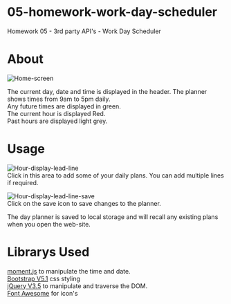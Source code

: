 # 05-homework-work-day-scheduler
Homework  05 - 3rd party API's - Work Day Scheduler
# About  
![Home-screen](https://user-images.githubusercontent.com/86697483/133955337-fbe48d74-7fd1-4128-b23b-f8dd4d87d7c8.jpg)  

The current day, date and time is displayed in the header. 
The planner shows times from 9am to 5pm daily.  
Any future times are displayed in green.  
The current hour is displayed Red.  
Past hours are displayed light grey.  
  
# Usage  
![Hour-display-lead-line](https://user-images.githubusercontent.com/86697483/133955365-e6c32ba4-583d-41a9-a857-65d2a01c6bb5.png)  
Click in this area to add some of your daily plans. You can add multiple lines if required.  
  
![Hour-display-lead-line-save](https://user-images.githubusercontent.com/86697483/133955503-a488f8b0-1601-4086-b4a6-f7509486ee70.png)  
Click on the save icon to save changes to the planner.  
  
The day planner is saved to local storage and will recall any existing plans when you open the web-site.  
  
# Librarys Used  
[moment.js](https://momentjs.com/) to manipulate the time and date.  
[Bootstrap V5.1](https://getbootstrap.com/docs/5.1/getting-started/introduction/) css styling  
[jQuery V3.5](https://api.jquery.com/) to manipulate and traverse the DOM.  
[Font Awesome](https://fontawesome.com/) for icon's  
